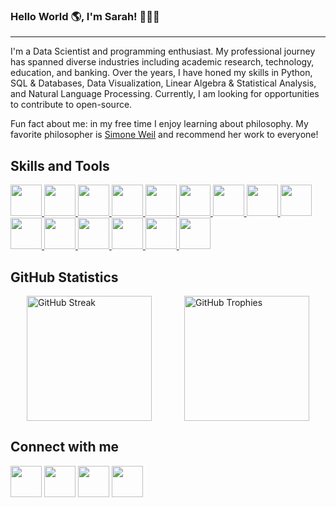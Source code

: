 ### Hello World :earth_americas:,  I'm Sarah! 👩🏻‍💻
***

I'm a Data Scientist and programming enthusiast. My professional journey has spanned diverse industries including academic research, technology, education, and banking. Over the years, I have honed my skills in Python, SQL & Databases, Data Visualization, Linear Algebra & Statistical Analysis, and Natural Language Processing. Currently, I am looking for opportunities to contribute to open-source. 

Fun fact about me: in my free time I enjoy learning about philosophy. My favorite philosopher is [Simone Weil](https://plato.stanford.edu/entries/simone-weil/) and recommend her work to everyone!

<h2> Skills and Tools </h2>
<a href= https://github.com/https://github.com/SarahAmiraslani?tab=repositories&q=&type=&language=python&sort= > <img width ='50px' height='50px' src ='https://raw.githubusercontent.com/rahulbanerjee26/githubAboutMeGenerator/main/icons/python.svg'> </a>
<a href= https://github.com/https://github.com/SarahAmiraslani?tab=repositories&q=&type=&language=javascript&sort= > <img width ='50px' height='50px' src ='https://raw.githubusercontent.com/rahulbanerjee26/githubAboutMeGenerator/main/icons/javascript.svg'> </a>
<a href= https://github.com/https://github.com/SarahAmiraslani?tab=repositories&q=&type=&language=scikit&sort= > <img width ='50px' height='50px' src ='https://raw.githubusercontent.com/rahulbanerjee26/githubAboutMeGenerator/main/icons/scikit.svg'> </a>
<a href= https://github.com/https://github.com/SarahAmiraslani?tab=repositories&q=&type=&language=pytorch&sort= > <img width ='50px' height='50px' src ='https://raw.githubusercontent.com/rahulbanerjee26/githubAboutMeGenerator/main/icons/pytorch.svg'> </a>
<a href= https://github.com/https://github.com/SarahAmiraslani?tab=repositories&q=&type=&language=html&sort= > <img width ='50px' height='50px' src ='https://raw.githubusercontent.com/rahulbanerjee26/githubAboutMeGenerator/main/icons/html.svg'> </a>
<a href= https://github.com/https://github.com/SarahAmiraslani?tab=repositories&q=&type=&language=css&sort= > <img width ='50px' height='50px' src ='https://raw.githubusercontent.com/rahulbanerjee26/githubAboutMeGenerator/main/icons/css.svg'> </a>
<a href= https://github.com/https://github.com/SarahAmiraslani?tab=repositories&q=&type=&language=java&sort= > <img width ='50px' height='50px' src ='https://raw.githubusercontent.com/rahulbanerjee26/githubAboutMeGenerator/main/icons/java.svg'> </a>
<a href= https://github.com/https://github.com/SarahAmiraslani?tab=repositories&q=&type=&language=postgresql&sort= > <img width ='50px' height='50px' src ='https://raw.githubusercontent.com/rahulbanerjee26/githubAboutMeGenerator/main/icons/postgresql.svg'> </a>
<a href= https://github.com/https://github.com/SarahAmiraslani?tab=repositories&q=&type=&language=mysql&sort= > <img width ='50px' height='50px' src ='https://raw.githubusercontent.com/rahulbanerjee26/githubAboutMeGenerator/main/icons/mysql.svg'> </a>
<a href= https://github.com/https://github.com/SarahAmiraslani?tab=repositories&q=&type=&language=bootstrap&sort= > <img width ='50px' height='50px' src ='https://raw.githubusercontent.com/rahulbanerjee26/githubAboutMeGenerator/main/icons/bootstrap.svg'> </a>
<a href= https://github.com/https://github.com/SarahAmiraslani?tab=repositories&q=&type=&language=d3js&sort= > <img width ='50px' height='50px' src ='https://raw.githubusercontent.com/rahulbanerjee26/githubAboutMeGenerator/main/icons/d3js.svg'> </a>
<a href= https://github.com/https://github.com/SarahAmiraslani?tab=repositories&q=&type=&language=docker&sort= > <img width ='50px' height='50px' src ='https://raw.githubusercontent.com/rahulbanerjee26/githubAboutMeGenerator/main/icons/docker.svg'> </a>
<a href= https://github.com/https://github.com/SarahAmiraslani?tab=repositories&q=&type=&language=kubernetes&sort= > <img width ='50px' height='50px' src ='https://raw.githubusercontent.com/rahulbanerjee26/githubAboutMeGenerator/main/icons/kubernetes.svg'> </a>
<a href= https://github.com/https://github.com/SarahAmiraslani?tab=repositories&q=&type=&language=selenium&sort= > <img width ='50px' height='50px' src ='https://github.com/rahulbanerjee26/githubProfileReadmeGenerator/blob/main/icons/selenium.svg'> </a>
<a href= https://github.com/https://github.com/SarahAmiraslani?tab=repositories&q=&type=&language=gcp&sort= > <img width ='50px' height='50px' src ='https://github.com/rahulbanerjee26/githubProfileReadmeGenerator/blob/main/icons/gcp.svg'> </a>

<h2> GitHub Statistics </h2>
<div style="display: flex; align-items: stretch;">
    <a href="https://git.io/streak-stats" style="flex: 1; display: flex; justify-content: center; align-items: center;">
        <img src="https://github-readme-streak-stats.herokuapp.com?user=sarahamiraslani&theme=dracula&hide_border=true&fire=EB5454" alt="GitHub Streak" style="height: 200px;"/>
    </a>
    <a href="https://git.io/streak-stats" style="flex: 1; display: flex; justify-content: center; align-items: center;">
        <img src="https://github-profile-trophy.vercel.app/?username=sarahamiraslani&theme=dracula&row=2&column=3" alt="GitHub Trophies" style="height: 200px;"/>
    </a>
</div>
<h2> Connect with me </h2>
<a href = 'https://www.linkedin.com/in/https://www.linkedin.com/in/samirasl/'> <img width = '50px' align= 'center' src="https://raw.githubusercontent.com/rahulbanerjee26/githubAboutMeGenerator/main/icons/linked-in-alt.svg"/></a> 
<a href = 'https://sarahamiraslani.github.io/'> <img width = '50px' align= 'center' src="https://raw.githubusercontent.com/rahulbanerjee26/githubAboutMeGenerator/main/icons/portfolio.png"/></a> 
<a href = 'https://www.github.com/https://github.com/SarahAmiraslani'> <img width = '50px' align= 'center' src="https://raw.githubusercontent.com/rahulbanerjee26/githubAboutMeGenerator/main/icons/github.svg"/></a> 
<a href = 'mailto:sarahamiraslani@gmail.com'> <img width = '50px' align= 'center' src="https://github.com/astrit/css.gg/blob/master/icons/svg/mail.svg"/></a> 
